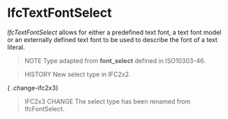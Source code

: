 # IfcTextFontSelect

_IfcTextFontSelect_ allows for either a predefined text font, a text font model or an externally defined text font to be used to describe the font of a text literal.
<!-- end of short definition -->


> NOTE Type adapted from **font_select** defined in ISO10303-46.

> HISTORY New select type in IFC2x2.

{ .change-ifc2x3}
> IFC2x3 CHANGE The select type has been renamed from IfcFontSelect.
